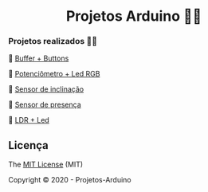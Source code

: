 <h1 align="center"> Projetos Arduino 👨‍💻  </h1> 

### Projetos realizados 👨‍🏫

:small_blue_diamond: [Buffer + Buttons](https://github.com/LuigiBelanda/Projetos-Arduino/tree/master/Buffer%20%2B%20Buttons)

:small_blue_diamond: [Potenciômetro + Led RGB](https://github.com/LuigiBelanda/Projetos-Arduino/tree/master/Potenci%C3%B4metro%20%2B%20Led%20RGB)

:small_blue_diamond: [Sensor de inclinação](https://github.com/LuigiBelanda/Projetos-Arduino/tree/master/Sensor%20de%20inclina%C3%A7%C3%A3o)

:small_blue_diamond: [Sensor de presença](https://github.com/LuigiBelanda/Projetos-Arduino/tree/master/Sensor%20de%20presen%C3%A7a)

:small_blue_diamond: [LDR + Led](https://github.com/LuigiBelanda/Projetos-Arduino/tree/master/LDR%20%2B%20Led)

## Licença 

The [MIT License](https://github.com/LuigiBelanda/Projetos-Arduino/blob/master/LICENSE) (MIT)

Copyright :copyright: 2020 - Projetos-Arduino
